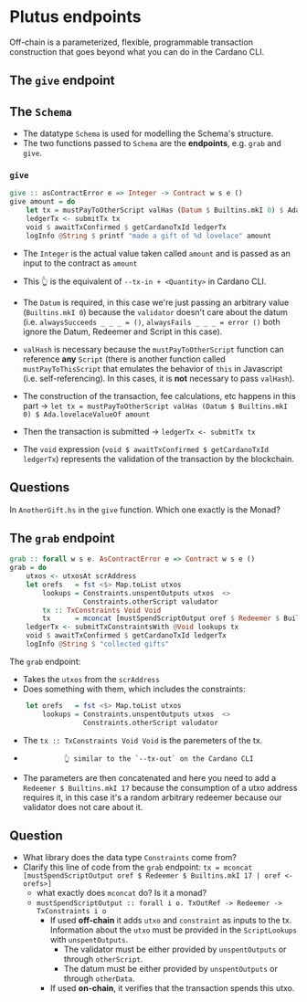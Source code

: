 # Plutus endpoints

Off-chain is a parameterized, flexible, programmable transaction construction that goes beyond what you can do in the Cardano CLI. 

## The `give` endpoint

## The `Schema`

- The datatype `Schema` is used for modelling the Schema's structure. 
- The two functions passed to `Schema` are the **endpoints**, e.g. `grab` and `give`. 

### `give`

```Haskell
give :: asContractError e => Integer -> Contract w s e ()
give amount = do
    let tx = mustPayToOtherScript valHas (Datum $ Builtins.mkI 0) $ Ada.lovelaceValueOf amount
    ledgerTx <- submitTx tx
    void $ awaitTxConfirmed $ getCardanoTxId ledgerTx
    logInfo @String $ printf "made a gift of %d lovelace" amount
```
- The `Integer` is the actual value taken called `amount` and is passed as an input to the contract as `amount`
- This 👆 is the equivalent of `--tx-in + <Quantity>` in Cardano CLI.
- The `Datum` is required, in this case we're just passing an arbitrary value (`Builtins.mkI 0`) because the `validator` doesn't care about the datum (i.e. `alwaysSucceeds _ _ _ = ()`, `alwaysFails _ _ _ = error ()` both ignore the Datum, Redeemer and Script in this case).
- `valHash` is necessary because the `mustPayToOtherScript` function can reference **any** `Script` (there is another function called `mustPayToThisScript` that emulates the behavior of `this` in Javascript (i.e. self-referencing). In this cases, it is **not** necessary to pass `valHash`).

- The construction of the transaction, fee calculations, etc happens in this part -> `let tx = mustPayToOtherScript valHas (Datum $ Builtins.mkI 0) $ Ada.lovelaceValueOf amount`

- Then the transaction is submitted -> `ledgerTx <- submitTx tx`

- The `void` expression (`void $ awaitTxConfirmed $ getCardanoTxId ledgerTx`) represents the validation of the transaction by the blockchain.

## Questions
In `AnotherGift.hs` in the `give` function. Which one exactly is the Monad?


## The `grab` endpoint

```Haskell
grab :: forall w s e. AsContractError e => Contract w s e ()
grab = do
    utxos <- utxosAt scrAddress
    let orefs   = fst <$> Map.toList utxos
        lookups = Constraints.unspentOutputs utxos  <>
                  Constraints.otherScript valudator
        tx :: TxConstraints Void Void
        tx      = mconcat [mustSpendScriptOutput oref $ Redeemer $ Builtins.mkI 17 | oref <- orefs]
    ledgerTx <- submitTxConstraintsWith @Void lookups tx
    void $ awaitTxConfirmed $ getCardanoTxId ledgerTx
    logInfo @String $ "collected gifts"
```

The `grab` endpoint:

- Takes the `utxos` from the `scrAddress`
- Does something with them, which includes the constraints:

```Haskell
    let orefs   = fst <$> Map.toList utxos
        lookups = Constraints.unspentOutputs utxos  <>
                  Constraints.otherScript valudator
```
- The `tx :: TxConstraints Void Void` is the paremeters of the tx. 
-               👆 similar to the `--tx-out` on the Cardano CLI
- The parameters are then concatenated and here you need to add a `Redeemer $ Builtins.mkI 17` because the consumption of a utxo address requires it, in this case it's a random arbitrary redeemer because our validator does not care about it. 


## Question
- What library does the data type `Constraints` come from?
- Clarify this line of code from the `grab` endpoint: `tx = mconcat [mustSpendScriptOutput oref $ Redeemer $ Builtins.mkI 17 | oref <- orefs>]`
    - what exactly does `mconcat` do? Is it a monad?
    - `mustSpendScriptOutput :: forall i o. TxOutRef -> Redeemer -> TxConstraints i o` 
        - If used **off-chain** it adds `utxo` and `constraint` as inputs to the tx. Information about the `utxo` must be provided in the `ScriptLookups` with `unspentOutputs`.
            - The validator must be either provided by `unspentOutputs` or through `otherScript`. 
            - The datum must be either provided by `unspentOutputs` or through `otherData`.
        - If used **on-chain**, it verifies that the transaction spends this utxo.